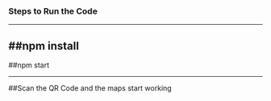 ### Steps to Run the Code
---

##npm install
---
##npm start

---
##Scan the QR Code and the maps start working
